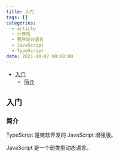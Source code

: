 ```yaml
---
title: 入门
tags: []
categories:
  - article
  - 计算机
  - 程序设计语言
  - JavaScript
  - TypeScript
date: 2021-10-07 00:00:00
---
```


- [入门](#入门)
  - [简介](#简介)

## 入门

### 简介

TypeScript 是微软开发的 JavaScript 增强版。

JavaScript 是一个弱类型动态语言。
